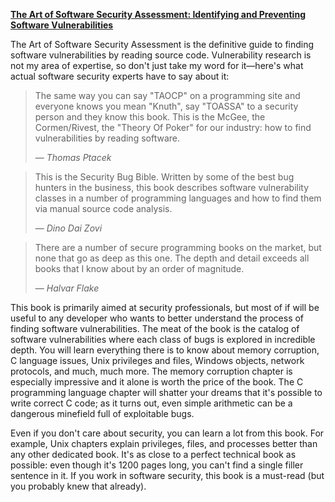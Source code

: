 **[The Art of Software Security Assessment: Identifying and Preventing Software Vulnerabilities](https://www.amazon.com/dp/0321444426/)**

The Art of Software Security Assessment is the definitive guide
to finding software vulnerabilities by reading source code.
Vulnerability research is not my area of expertise, so don't
just take my word for it—here's what actual software security
experts have to say about it:

>The same way you can say "TAOCP" on a programming site and
everyone knows you mean "Knuth", say "TOASSA" to a security
person and they know this book. This is the McGee, the
Cormen/Rivest, the "Theory Of Poker" for our industry:
how to find vulnerabilities by reading software.
>
> — <cite>Thomas Ptacek</cite>

>This is the Security Bug Bible. Written by some of the best
bug hunters in the business, this book describes software
vulnerability classes in a number of programming languages
and how to find them via manual source code analysis.
>
> — <cite>Dino Dai Zovi</cite>

>There are a number of secure programming books on the market,
but none that go as deep as this one. The depth and detail
exceeds all books that I know about by an order of magnitude.
>
> — <cite>Halvar Flake</cite>

This book is primarily aimed at security professionals, but most
of if will be useful to any developer who wants to better
understand the process of finding software vulnerabilities.
The meat of the book is the catalog of software vulnerabilities
where each class of bugs is explored in incredible depth.
You will learn everything there is to know about memory corruption,
C language issues, Unix privileges and files, Windows objects,
network protocols, and much, much more. The memory corruption
chapter is especially impressive and it alone is worth the price
of the book. The C programming language chapter will shatter
your dreams that it's possible to write correct C code; as it
turns out, even simple arithmetic can be a dangerous minefield
full of exploitable bugs.

Even if you don't care about security, you can learn a lot from
this book. For example, Unix chapters explain privileges, files,
and processes better than any other dedicated book. It's as close
to a perfect technical book as possible: even though it's 1200
pages long, you can't find a single filler sentence in it.
If you work in software security, this book is a must-read (but
you probably knew that already).
